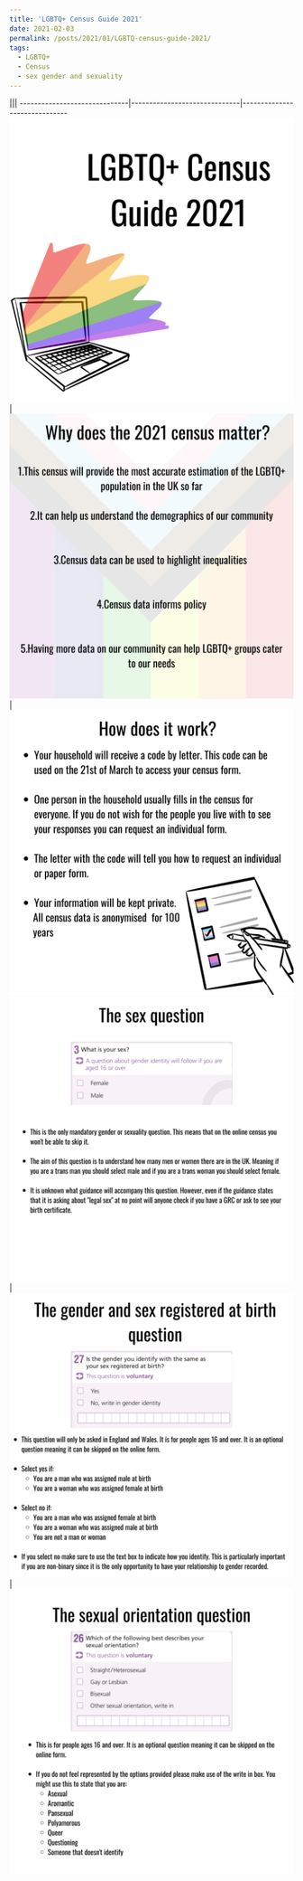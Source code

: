 ```yaml
---
title: 'LGBTQ+ Census Guide 2021'
date: 2021-02-03
permalink: /posts/2021/01/LGBTQ-census-guide-2021/
tags:
  - LGBTQ+
  - Census 
  - sex gender and sexuality 
---
```


|||
------------------------------|------------------------------|------------------------------
![](/images/censusguide1.png) |![](/images/censusguide2.png) |![](/images/censusguide3.png)
![](/images/censusguide4.png) |![](/images/censusguide5.png) |![](/images/censusguide6.png)